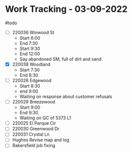 # Work Tracking - 03-09-2022
#todo
- [ ] 220036 Winwood St
	- Start 6:00
	- End  7:30
	- Start 9:30
	- End 12:00
	- Say abandoned SM, full of dirt and sand
- [x] 220038 Woodland
	- Start 7:30
	-  End 8:30
- [ ] 220028 Edgewood
	- Start 8:30
	- end 9:00
	- Waiting on response about customer refusals
- [ ] 220029 Breezewood
	- Start 9:00
	- End 9:30
	- Waiting on QC of 5373 L1
- [ ] 220025 El Parque Cir
- [ ] 220030 Greenwood Dr
- [ ] 220031 Crystal Ln
- [ ] Hughes Revise map and log
- [ ] Bakersfield job fixing